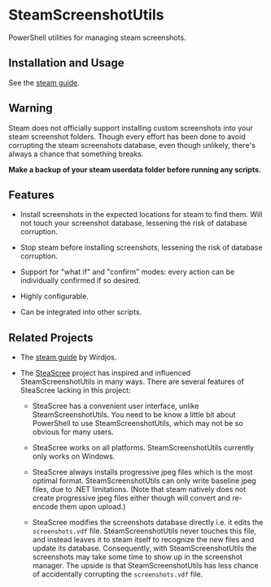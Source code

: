 # SteamScreenshotUtils

PowerShell utilities for managing steam screenshots.

## Installation and Usage

See the [steam guide](https://steamcommunity.com/sharedfiles/filedetails/?id=3341300704).

## Warning

Steam does not officially support installing custom screenshots into
your steam screenshot folders.
Though every effort has been done to avoid corrupting the steam screenshots database,
even though unlikely, there's always a chance that something breaks.

**Make a backup of your steam userdata folder before running any scripts.**

## Features

- Install screenshots in the expected locations for steam to find them.
  Will not touch your screenshot database, lessening the risk of database corruption.

- Stop steam before installing screenshots, lessening the risk of database corruption.

- Support for "what if" and "confirm" modes:
  every action can be individually confirmed if so desired.

- Highly configurable.

- Can be integrated into other scripts.

## Related Projects

* The [steam guide](https://steamcommunity.com/sharedfiles/filedetails/?id=1753474173)
  by Wirdjos.

* The [SteaScree](https://github.com/awthwathje/SteaScree) project
  has inspired and influenced SteamScreenshotUtils in many ways.
  There are several features of SteaScree lacking in this project:

  - SteaScree has a convenient user interface, unlike SteamScreenshotUtils.
    You need to be know a little bit about PowerShell to use SteamScreenshotUtils,
    which may not be so obvious for many users.

  - SteaScree works on all platforms.
    SteamScreenshotUtils currently only works on Windows.

  - SteaScree always installs progressive jpeg files which is the most optimal format.
    SteamScreenshotUtils can only write baseline jpeg files, due to .NET limitations.
    (Note that steam natively does not create progressive jpeg files either
    though will convert and re-encode them upon upload.)

  - SteaScree modifies the screenshots database directly
    i.e. it edits the ``screenshots.vdf`` file.
    SteamScreenshotUtils never touches this file,
    and instead leaves it to steam itself to recognize the new files
    and update its database.
    Consequently, with SteamScreenshotUtils
    the screenshots may take some time to show up in the screenshot manager.
    The upside is that SteamScreenshotUtils
    has less chance of accidentally corrupting the ``screenshots.vdf`` file.